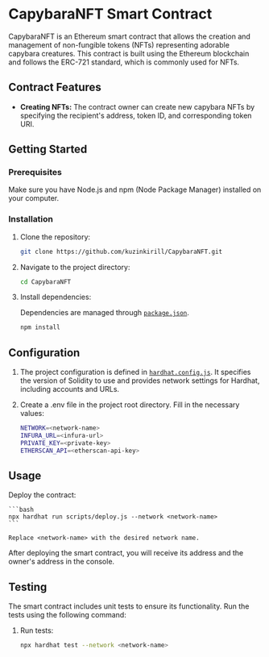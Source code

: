 # CapybaraNFT Smart Contract

CapybaraNFT is an Ethereum smart contract that allows the creation and management of non-fungible tokens (NFTs) representing adorable capybara creatures. This contract is built using the Ethereum blockchain and follows the ERC-721 standard, which is commonly used for NFTs.

## Contract Features

- **Creating NFTs:** The contract owner can create new capybara NFTs by specifying the recipient's address, token ID, and corresponding token URI.

## Getting Started

### Prerequisites

Make sure you have Node.js and npm (Node Package Manager) installed on your computer.

### Installation

1. Clone the repository:

    ```bash
    git clone https://github.com/kuzinkirill/CapybaraNFT.git
    ```

2. Navigate to the project directory:

    ```bash
    cd CapybaraNFT
    ```

3. Install dependencies:

    Dependencies are managed through [`package.json`](package.json). 

    ```bash
    npm install
    ```

## Configuration

1. The project configuration is defined in [`hardhat.config.js`](hardhat.config.js). It specifies the version of Solidity to use and provides network settings for Hardhat, including accounts and URLs.

2. Create a .env file in the project root directory. Fill in the necessary values:

    ```bash
    NETWORK=<network-name>
    INFURA_URL=<infura-url>
    PRIVATE_KEY=<private-key>
    ETHERSCAN_API=<etherscan-api-key>
    ```

## Usage

Deploy the contract:

    ```bash
    npx hardhat run scripts/deploy.js --network <network-name>
    ```

    Replace <network-name> with the desired network name.

After deploying the smart contract, you will receive its address and the owner's address in the console.  

## Testing

The smart contract includes unit tests to ensure its functionality. Run the tests using the following command:

1. Run tests:

    ```bash
    npx hardhat test --network <network-name>
    ```